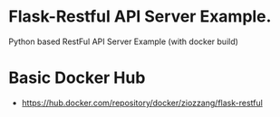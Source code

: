 # Flask-Restful API Server Example.
Python based RestFul API Server Example (with docker build)

# Basic Docker Hub

* https://hub.docker.com/repository/docker/ziozzang/flask-restful

